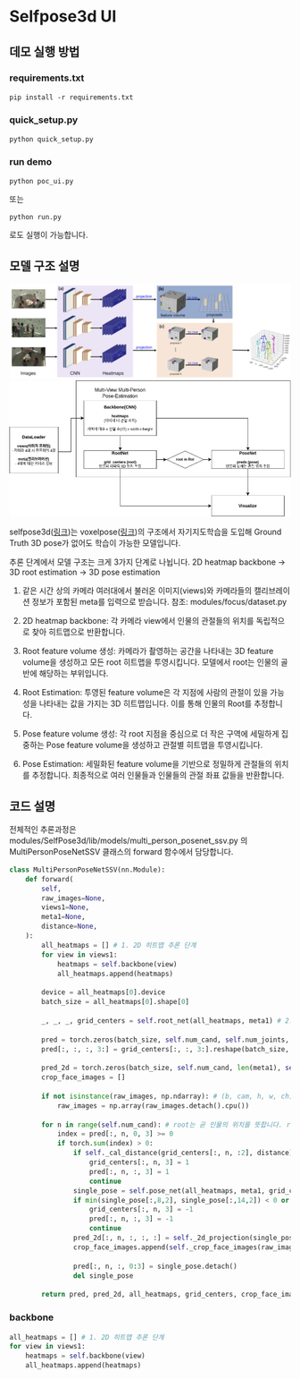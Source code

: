 # Selfpose3d UI

## 데모 실행 방법
### requirements.txt
```
pip install -r requirements.txt
```
### quick_setup.py
```
python quick_setup.py
```
### run demo
```
python poc_ui.py
```
또는
```
python run.py
```
로도 실행이 가능합니다.

## 모델 구조 설명
![](img/voxelpose.png)
![](img/inference.drawio.png)

selfpose3d([링크](https://github.com/CAMMA-public/SelfPose3d))는 voxelpose([링크](https://github.com/microsoft/voxelpose-pytorch))의 구조에서 자기지도학습을 도입해 Ground Truth 3D pose가 없어도 학습이 가능한 모델입니다.

추론 단계에서 모델 구조는 크게 3가지 단계로 나뉩니다.
2D heatmap backbone -> 3D root estimation -> 3D pose estimation


1. 같은 시간 상의 카메라 여러대에서 불러온 이미지(views)와 카메라들의 캘리브레이션 정보가 포함된 meta를 입력으로 받습니다. 참조: modules/focus/dataset.py

2. 2D heatmap backbone: 각 카메라 view에서 인물의 관절들의 위치를 독립적으로 찾아 히트맵으로 반환합니다.

3. Root feature volume 생성: 카메라가 촬영하는 공간을 나타내는 3D feature volume을 생성하고 모든 root 히트맵을 투영시킵니다. 모델에서 root는 인물의 골반에 해당하는 부위입니다.

4. Root Estimation: 투영된 feature volume은 각 지점에 사람의 관절이 있을 가능성을 나타내는 값을 가지는 3D 히트맵입니다. 이를 통해 인물의 Root를 추정합니다.

5. Pose feature volume 생성: 각 root 지점을 중심으로 더 작은 구역에 세밀하게 집중하는 Pose feature volume을 생성하고 관절별 히트맵을 투영시킵니다.

6. Pose Estimation: 세밀화된 feature volume을 기반으로 정밀하게 관절들의 위치를 추정합니다. 최종적으로 여러 인물들과 인물들의 관절 좌표 값들을 반환합니다.


## 코드 설명
전체적인 추론과정은 modules/SelfPose3d/lib/models/multi_person_posenet_ssv.py 의 MultiPersonPoseNetSSV 클래스의 forward 함수에서 담당합니다.


```python
class MultiPersonPoseNetSSV(nn.Module):
    def forward(
        self,
        raw_images=None,
        views1=None,
        meta1=None,
        distance=None,
    ):
        all_heatmaps = [] # 1. 2D 히트맵 추론 단계
        for view in views1:
            heatmaps = self.backbone(view)
            all_heatmaps.append(heatmaps)

        device = all_heatmaps[0].device
        batch_size = all_heatmaps[0].shape[0]

        _, _, _, grid_centers = self.root_net(all_heatmaps, meta1) # 2. 3D root 위치 추론 단계

        pred = torch.zeros(batch_size, self.num_cand, self.num_joints, 5, device=device)
        pred[:, :, :, 3:] = grid_centers[:, :, 3:].reshape(batch_size, -1, 1, 2)

        pred_2d = torch.zeros(batch_size, self.num_cand, len(meta1), self.num_joints, 2, device=device)
        crop_face_images = []

        if not isinstance(raw_images, np.ndarray): # (b, cam, h, w, ch)
            raw_images = np.array(raw_images.detach().cpu())

        for n in range(self.num_cand): # root는 곧 인물의 위치를 뜻합니다. root 별로 pose_net을 수행할지 말지 결정합니다.
            index = pred[:, n, 0, 3] >= 0
            if torch.sum(index) > 0:
                if self._cal_distance(grid_centers[:, n, :2], distance) == False: # 3. LoD 설정을 위해 root 위치와 distance 값을 비교해 pose_net을 수행할지 결정합니다.
                    grid_centers[:, n, 3] = 1
                    pred[:, n, :, 3] = 1
                    continue
                single_pose = self.pose_net(all_heatmaps, meta1, grid_centers[:, n]) # 4. 조건을 만족하면 pose_net을 통해 pose를 추정합니다.
                if min(single_pose[:,8,2], single_pose[:,14,2]) < 0 or min(single_pose[:,8,2], single_pose[:,14,2]) > 120:
                    grid_centers[:, n, 3] = -1
                    pred[:, n, :, 3] = -1
                    continue
                pred_2d[:, n, :, :, :] = self._2d_projection(single_pose, meta1)
                crop_face_images.append(self._crop_face_images(raw_images, pred_2d[:, n, :, :]))

                pred[:, n, :, 0:3] = single_pose.detach()
                del single_pose

        return pred, pred_2d, all_heatmaps, grid_centers, crop_face_images
```

### backbone
```python
all_heatmaps = [] # 1. 2D 히트맵 추론 단계
for view in views1:
    heatmaps = self.backbone(view)
    all_heatmaps.append(heatmaps)
```
